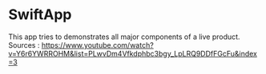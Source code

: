 # SwiftApp
 This app tries to demonstrates all major components of a live product. Sources : https://www.youtube.com/watch?v=Y6r6YWRROHM&list=PLwvDm4Vfkdphbc3bgy_LpLRQ9DDfFGcFu&index=3
